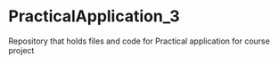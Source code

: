 # PracticalApplication_3
Repository that holds files and code for Practical application for course project
